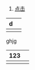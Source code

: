 1. <a id ="01-1"> [点击](#01-2)


|d|  |
|--|--|
|  |  | 

<body> ghjg </body>



| 123<a id ="01-2"> |  |
|--|--|
|  |  |


<!--stackedit_data:
eyJoaXN0b3J5IjpbMTA4NjgyNjk3MywxMjI5MDY5MTYyLDEwMD
c2NjgyODFdfQ==
-->